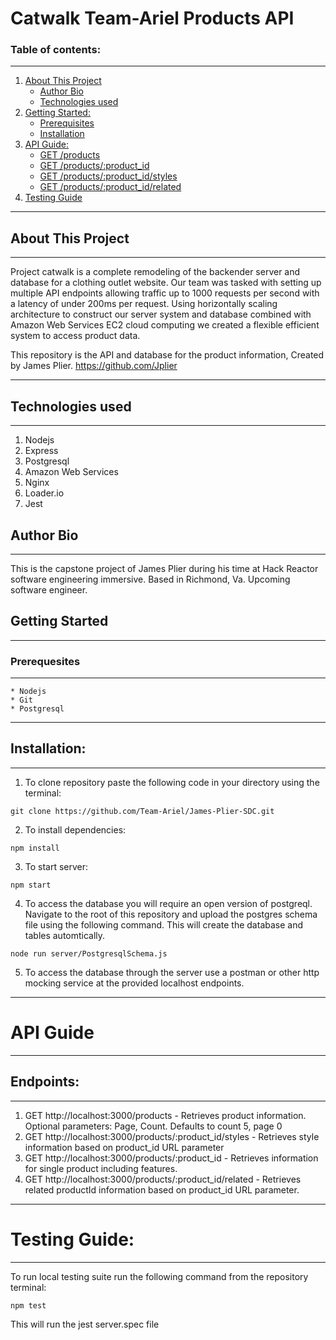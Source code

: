 # **Catwalk Team-Ariel Products API**

### Table of contents:
---
1. [About This Project](##About-This-Project)
    * [Author Bio](##Author-Bio)
    * [Technologies used](##Technologies-used)
2. [Getting Started:](##Getting-Started)
    - [Prerequisites](###Prerequisites)
    - [Installation](##Installation:)
3. [API Guide:](#API-Guide)
    - [GET /products](##Endpoints:)
    - [GET /products/:product_id](##Endpoints:)
    - [GET /products/:product_id/styles](##Endpoints:)
    - [GET /products/:product_id/related](##Endpoints:)
4. [Testing Guide](#Testing-Guide:)
---
## About This Project
---

Project catwalk is a complete remodeling of the backender server and database for a clothing outlet website. Our team was tasked with setting up multiple API endpoints allowing traffic up to 1000 requests per second with a latency of under 200ms per request. Using horizontally scaling architecture to construct our server system and database combined with Amazon Web Services EC2 cloud computing we created a flexible efficient system to access product data.

This repository is the API and database for the product information, Created by James Plier. https://github.com/Jplier

---

## Technologies used
---
  1. Nodejs
  2. Express
  3. Postgresql
  4. Amazon Web Services
  5. Nginx
  6. Loader.io
  7. Jest

## Author Bio
---
This is the capstone project of James Plier during his time at Hack Reactor software engineering immersive. Based in Richmond, Va. Upcoming software engineer.

## Getting Started
---
### Prerequesites
---
    * Nodejs
    * Git
    * Postgresql

  ---

## Installation:
---
1. To clone repository paste the following code in your directory using the terminal:
```
git clone https://github.com/Team-Ariel/James-Plier-SDC.git
```
2. To install dependencies:
```
npm install
```
3. To start server:
```
npm start
```
4. To access the database you will require an open version of postgreql. Navigate to the root of this repository and upload the postgres schema file using the following command. This will create the database and tables automtically.
```
node run server/PostgresqlSchema.js
```
5. To access the database through the server use a postman or other http mocking service at the provided localhost endpoints.
---

# API Guide
---

## Endpoints:
---
1. GET http://localhost:3000/products - Retrieves product information. Optional parameters: Page, Count. Defaults to count 5, page 0
2. GET http://localhost:3000/products/:product_id/styles - Retrieves style information based on product_id URL parameter
3. GET http://localhost:3000/products/:product_id - Retrieves information for single product including features.
4. GET http://localhost:3000/products/:product_id/related - Retrieves related productId information based on product_id URL parameter.

---

# Testing Guide:
---
To run local testing suite run the following command from the repository terminal:
```
npm test
```
This will run the jest server.spec file


